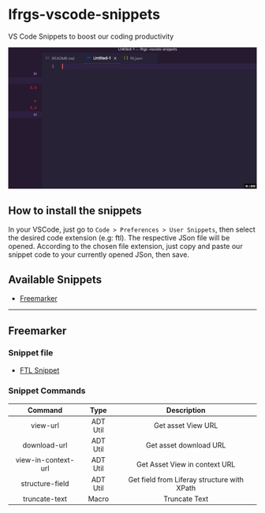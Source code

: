 # lfrgs-vscode-snippets
VS Code Snippets to boost our coding productivity

![alt text](https://github.com/jordanamorais/lfrgs-vscode-snippets/blob/freemarker-snippets/snippets/img/vscode-snippets.gif "Vs Code Snippets")

## How to install the snippets

In your VSCode, just go to `Code > Preferences > User Snippets`, then select the desired code extension (e.g: ftl). 
The respective JSon file will be opened.
According to the chosen file extension, just copy and paste our snippet code to your currently opened JSon, then save.

## Available Snippets

* [Freemarker](#freemarker)

----

## Freemarker

### Snippet file

* [FTL Snippet](/snippets/ftl.json) 

### Snippet Commands

|       Command       |   Type   |                 Description                 |
| :-----------------: | :------: | :-----------------------------------------: |
|      view-url       | ADT Util |             Get asset View URL              |
|    download-url     | ADT Util |           Get asset download URL            |
| view-in-context-url | ADT Util |        Get Asset View in context URL        |
|   structure-field   | ADT Util | Get field from Liferay structure with XPath |
|    truncate-text    |  Macro   |                Truncate Text                |


